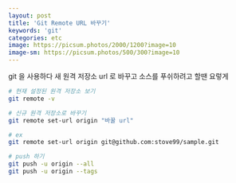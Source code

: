 ```yaml
---
layout: post
title: 'Git Remote URL 바꾸기'
keywords: 'git'
categories: etc
image: https://picsum.photos/2000/1200?image=10
image-sm: https://picsum.photos/500/300?image=10
---
```


git 을 사용하다 새 원격 저장소 url 로 바꾸고 소스를 푸쉬하려고 할땐 요렇게

```bash
# 현재 설정된 원격 저장소 보기
git remote -v

# 신규 원격 저장소로 바꾸기
git remote set-url origin "바꿀 url"

# ex
git remote set-url origin git@github.com:stove99/sample.git

# push 하기
git push -u origin --all
git push -u origin --tags
```

<ins class="adsbygoogle"
     style="display:block; text-align:center;"
     data-ad-layout="in-article"
     data-ad-format="fluid"
     data-ad-client="ca-pub-7073298118440059"
     data-ad-slot="8400970402"></ins>

<script>
     (adsbygoogle = window.adsbygoogle || []).push({});
</script>
